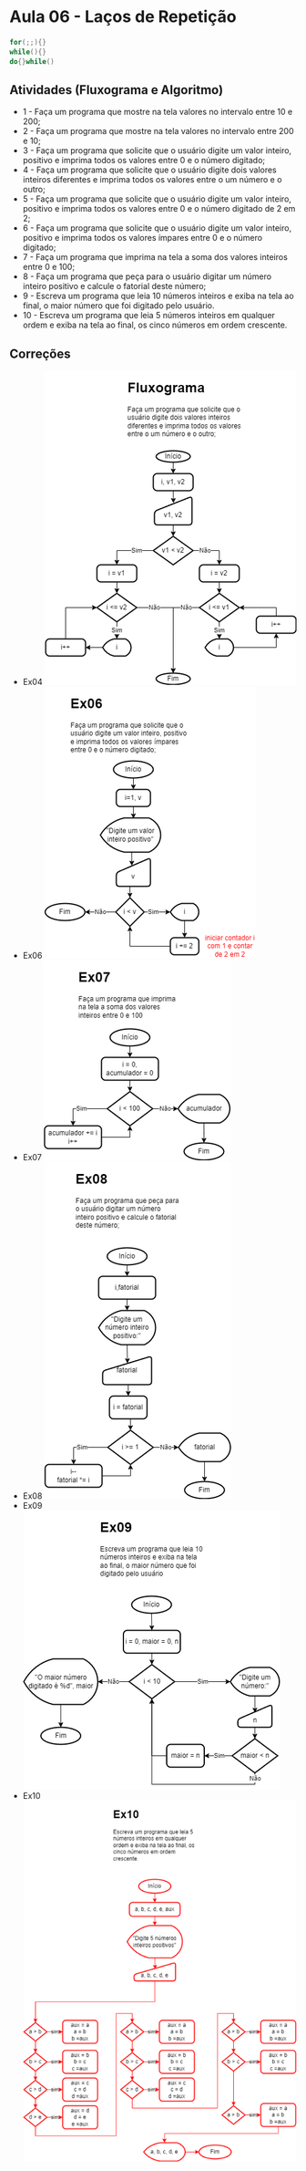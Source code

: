# Aula 06 - Laços de Repetição
```c
for(;;){}
while(){}
do{}while()
```
## Atividades (Fluxograma e Algoritmo)
- 1 - Faça um programa que mostre na tela valores no intervalo entre 10 e 200;
- 2 - Faça um programa que mostre na tela valores no intervalo entre 200 e 10;
- 3 - Faça um programa que solicite que o usuário digite um valor inteiro, positivo e imprima todos os valores entre 0 e o número digitado;
- 4 - Faça um programa que solicite que o usuário digite dois valores inteiros diferentes e imprima todos os valores entre o um número e o outro;
- 5 - Faça um programa que solicite que o usuário digite um valor inteiro, positivo e imprima todos os valores entre 0 e o número digitado de 2 em 2;
- 6 - Faça um programa que solicite que o usuário digite um valor inteiro, positivo e imprima todos os valores ímpares entre 0 e o número digitado;
- 7 - Faça um programa que imprima na tela a soma dos valores inteiros entre 0 e  100;
- 8 - Faça um programa que peça para o usuário digitar um número inteiro positivo e calcule o fatorial deste número;
- 9 - Escreva um programa que leia 10 números inteiros e exiba na tela ao final, o maior número que foi digitado pelo usuário.
- 10 - Escreva um programa que leia 5 números inteiros em qualquer ordem e exiba na tela ao final, os cinco números em ordem crescente.

## Correções
- Ex04
![ex04](./ex04.png)
- Ex06
![ex06](./ex06.png)
- Ex07
![ex06](./ex07.png)
- Ex08
![ex06](./ex08.png)
- Ex09
![ex06](./ex09.png)
- Ex10
![ex06](./ex10.png)